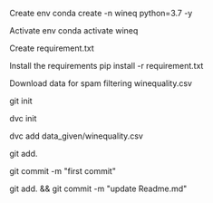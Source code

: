 Create env
conda create -n wineq python=3.7 -y

Activate env
conda activate wineq

Create requirement.txt

Install the requirements
pip install -r requirement.txt

Download data for spam filtering
winequality.csv

git init

dvc init

dvc add data_given/winequality.csv

git add.

git commit -m "first commit"

git add. && git commit -m "update Readme.md"